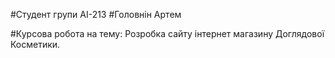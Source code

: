 #Студент групи АІ-213
#Головнін Артем

#Курсова робота на тему: Розробка сайту інтернет магазину Доглядової Косметики.
